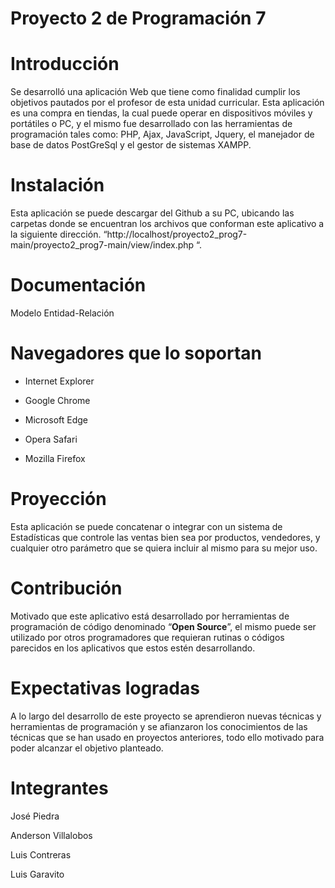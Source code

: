 # Proyecto 2 de Programación 7


# Introducción

Se desarrolló una aplicación Web que tiene como finalidad cumplir los objetivos pautados por el profesor de esta unidad curricular. Esta aplicación es una compra en tiendas, la cual puede operar en dispositivos móviles y portátiles o PC, y el mismo fue desarrollado con las herramientas de programación tales como: PHP, Ajax, JavaScript, Jquery, el manejador de base de datos PostGreSql y el gestor de sistemas XAMPP.

 

# Instalación

Esta aplicación se puede descargar del Github a su PC, ubicando las carpetas donde se encuentran los archivos que conforman este aplicativo a la siguiente dirección. “http://localhost/proyecto2_prog7-main/proyecto2_prog7-main/view/index.php “.

 

# Documentación

Modelo Entidad-Relación

 

# Navegadores que lo soportan

* Internet Explorer

* Google Chrome

* Microsoft Edge

* Opera Safari

* Mozilla Firefox

 

# Proyección

Esta aplicación se puede concatenar o integrar con un sistema de Estadísticas que controle las ventas bien sea por productos, vendedores, y cualquier otro parámetro que se quiera incluir al mismo para su mejor uso.

 

# Contribución

Motivado que este aplicativo está desarrollado por herramientas de programación de código denominado “**Open Source**”, el mismo puede ser utilizado por otros programadores que requieran rutinas o códigos parecidos en los aplicativos que estos estén desarrollando.

 

 

# Expectativas logradas

A lo largo del desarrollo de este proyecto se aprendieron nuevas técnicas y herramientas de programación y se afianzaron los conocimientos de las técnicas que se han usado en proyectos anteriores, todo ello motivado para poder alcanzar el objetivo planteado.

 

# Integrantes

José Piedra 
 
Anderson Villalobos  

Luis Contreras 

Luis Garavito 
